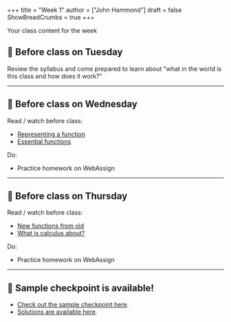 +++
title = "Week 1"
author = ["John Hammond"]
draft = false
ShowBreadCrumbs = true
+++

Your class content for the week
<!--more-->


## 📅 Before class on Tuesday

Review the syllabus and come prepared to learn about "what in the world
is this class and how does it work?"

---

## 📅 Before class on Wednesday

Read / watch before class:
- [Representing a function](/calc/review/section1)
- [Essential functions](/calc/review/section2)

Do: 
- Practice homework on WebAssign

---

## 📅 Before class on Thursday

Read / watch before class:
- [New functions from old](/calc/review/section3)
- [What is calculus about?](/calc/chapter1/section4)

Do: 
- Practice homework on WebAssign

---

## 📝 Sample checkpoint is available!
- [Check out the sample checkpoint here](https://nextcloud.math.wichita.edu/index.php/s/De4ytsSLmrRXBPe).
- [Solutions are available here](https://nextcloud.math.wichita.edu/index.php/s/FGYWRwCDLSr4qrA).